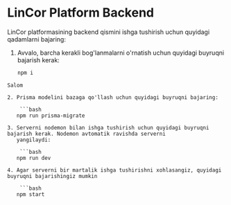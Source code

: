 # LinCor Platform Backend

LinCor platformasining backend qismini ishga tushirish uchun quyidagi qadamlarni bajaring:

1. Avvalo, barcha kerakli bog'lanmalarni o'rnatish uchun quyidagi buyruqni bajarish kerak:

   ```bash
   npm i

```gherkin 
Salom

2. Prisma modelini bazaga qo'llash uchun quyidagi buyruqni bajaring:

    ```bash
   npm run prisma-migrate

3. Serverni nodemon bilan ishga tushirish uchun quyidagi buyruqni bajarish kerak. Nodemon avtomatik ravishda serverni
   yangilaydi:

    ```bash 
   npm run dev

4. Agar serverni bir martalik ishga tushirishni xohlasangiz, quyidagi buyruqni bajarishingiz mumkin

    ```bash
   npm start

